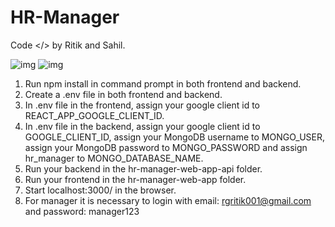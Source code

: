 # HR-Manager

Code </> by Ritik and Sahil.

<img src="https://github.com/ritikgupta28/hr-management/blob/master/1.png" title="img">

<img src="https://github.com/ritikgupta28/hr-management/blob/master/4.png" title="img">

1. Run npm install in command prompt in both frontend and backend.
2. Create a .env file in both frontend and backend.
3. In .env file in the frontend, assign your google client id to REACT_APP_GOOGLE_CLIENT_ID.
4. In .env file in the backend, assign your google client id to GOOGLE_CLIENT_ID, assign your MongoDB username to MONGO_USER, assign your MongoDB password to MONGO_PASSWORD and assign hr_manager to MONGO_DATABASE_NAME.
5. Run your backend in the hr-manager-web-app-api folder.
6. Run your frontend in the hr-manager-web-app folder.
7. Start localhost:3000/ in the browser.
8. For manager it is necessary to login with email: rgritik001@gmail.com and password: manager123
